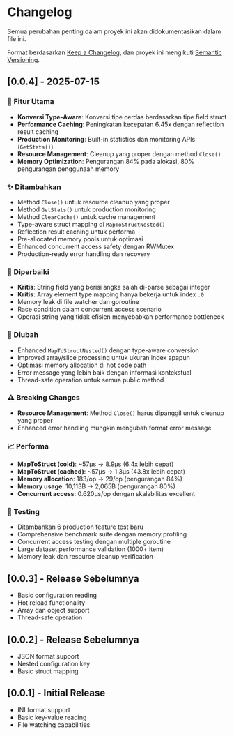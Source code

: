 # Changelog

Semua perubahan penting dalam proyek ini akan didokumentasikan dalam file ini.

Format berdasarkan [Keep a Changelog](https://keepachangelog.com/en/1.0.0/),
dan proyek ini mengikuti [Semantic Versioning](https://semver.org/spec/v2.0.0.html).

## [0.0.4] - 2025-07-15

### 🚀 Fitur Utama
- **Konversi Type-Aware**: Konversi tipe cerdas berdasarkan tipe field struct
- **Performance Caching**: Peningkatan kecepatan 6.45x dengan reflection result caching
- **Production Monitoring**: Built-in statistics dan monitoring APIs (`GetStats()`)
- **Resource Management**: Cleanup yang proper dengan method `Close()`
- **Memory Optimization**: Pengurangan 84% pada alokasi, 80% pengurangan penggunaan memory

### ✨ Ditambahkan
- Method `Close()` untuk resource cleanup yang proper
- Method `GetStats()` untuk production monitoring
- Method `ClearCache()` untuk cache management
- Type-aware struct mapping di `MapToStructNested()`
- Reflection result caching untuk performa
- Pre-allocated memory pools untuk optimasi
- Enhanced concurrent access safety dengan RWMutex
- Production-ready error handling dan recovery

### 🐛 Diperbaiki
- **Kritis**: String field yang berisi angka salah di-parse sebagai integer
- **Kritis**: Array element type mapping hanya bekerja untuk index `.0`
- Memory leak di file watcher dan goroutine
- Race condition dalam concurrent access scenario
- Operasi string yang tidak efisien menyebabkan performance bottleneck

### 🔧 Diubah
- Enhanced `MapToStructNested()` dengan type-aware conversion
- Improved array/slice processing untuk ukuran index apapun
- Optimasi memory allocation di hot code path
- Error message yang lebih baik dengan informasi kontekstual
- Thread-safe operation untuk semua public method

### ⚠️ Breaking Changes
- **Resource Management**: Method `Close()` harus dipanggil untuk cleanup yang proper
- Enhanced error handling mungkin mengubah format error message

### 📈 Performa
- **MapToStruct (cold)**: ~57µs → 8.9µs (6.4x lebih cepat)
- **MapToStruct (cached)**: ~57µs → 1.3µs (43.8x lebih cepat)
- **Memory allocation**: 183/op → 29/op (pengurangan 84%)
- **Memory usage**: 10,113B → 2,065B (pengurangan 80%)
- **Concurrent access**: 0.620µs/op dengan skalabilitas excellent

### 🧪 Testing
- Ditambahkan 6 production feature test baru
- Comprehensive benchmark suite dengan memory profiling
- Concurrent access testing dengan multiple goroutine
- Large dataset performance validation (1000+ item)
- Memory leak dan resource cleanup verification

## [0.0.3] - Release Sebelumnya
- Basic configuration reading
- Hot reload functionality
- Array dan object support
- Thread-safe operation

## [0.0.2] - Release Sebelumnya
- JSON format support
- Nested configuration key
- Basic struct mapping

## [0.0.1] - Initial Release
- INI format support
- Basic key-value reading
- File watching capabilities
